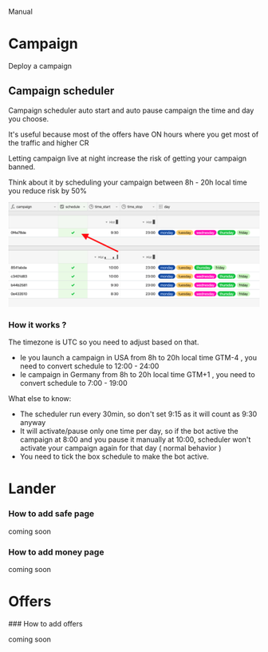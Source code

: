 Manual





# Campaign

Deploy a campaign



## Campaign scheduler

Campaign scheduler auto start and auto pause campaign the time and day you choose.

It's useful because most of the offers have ON hours where you get most of the traffic and higher CR

Letting campaign live at night increase the risk of getting your campaign banned.

Think about it by scheduling your campaign between 8h - 20h local time you reduce risk by 50%



![Screen Shot 2020-03-18 at 11.12.20 AM.png](https://raw.githubusercontent.com/blackhatflow/storage/master/2020/03/20-15-49-12-Screen%20Shot%202020-03-18%20at%2011.12.20%20AM.png)

### How it works ?

The timezone is UTC so you need to adjust based on that.

- Ie you launch a campaign in USA from 8h to 20h local time GTM-4 , you need to convert schedule to 12:00 - 24:00
- Ie campaign in Germany from 8h to 20h local time GTM+1 , you need to convert schedule to 7:00 - 19:00

What else to know:

- The scheduler run every 30min, so don't set 9:15 as it will count as 9:30 anyway
- It will activate/pause only one time per day, so if the bot active the campaign at 8:00 and you pause it manually at 10:00, scheduler won't activate your campaign again for that day ( normal behavior )
- You need to tick the box schedule to make the bot active.





# Lander

### How to add safe page

coming soon

### How to add money page

coming soon

# Offers

### How to add offers

coming soon

